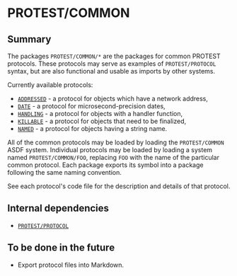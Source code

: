 # PROTEST/COMMON

## Summary

The packages `PROTEST/COMMON/*` are the packages for common PROTEST protocols.
These protocols may serve as examples of `PROTEST/PROTOCOL` syntax, but are also
functional and usable as imports by other systems.

Currently available protocols:
  * [`ADDRESSED`](../src/common/mixin/addressed.lisp) -
    a protocol for objects which have a network address,
  * [`DATE`](../src/common/date.lisp) -
    a protocol for microsecond-precision dates,
  * [`HANDLING`](../src/common/mixin/handling.lisp) -
    a protocol for objects with a handler function,
  * [`KILLABLE`](../src/common/mixin/killable.lisp) -
    a protocol for objects that need to be finalized,
  * [`NAMED`](../src/common/mixin/named.lisp) -
    a protocol for objects having a string name.

All of the common protocols may be loaded by loading the `PROTEST/COMMON` ASDF
system. Individual protocols may be loaded by loading a system named
`PROTEST/COMMON/FOO`, replacing `FOO` with the name of the particular common
protocol. Each package exports its symbol into a package following the same
naming convention.

See each protocol's code file for the description and details of that protocol.

## Internal dependencies

  * [`PROTEST/PROTOCOL`](protocol.md)

## To be done in the future

* Export protocol files into Markdown.
